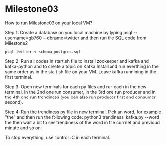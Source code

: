 # Milestone03

How to run Milestone03 on your local VM? 

Step 1: Create a database on you local machine by typing psql --username=gb760 --dbname=twitter and then run the SQL code from Milestone2 
```
psql twitter < schema_postgres.sql
```

Step 2: Run all codes in start.sh file to install zookeeper and kafka and kafka-python and to create a topic on Kafka.Install and run everthing in the same order as in the start.sh file on your VM. Leave kafka runnining in the first terminal. 

Step 3: Open new terminals for each py files and run each in the new terminal. In the 2nd one run consumer, in the 3rd one run producer and in the 4th one run trendiness (you can also run producer first and consumer second). 

Step 4: Run the trendiness py file in new terminal. Pick an word, for example "the" and then run the following code: python3 trendiness_kafka.py --word the
then wait a bit to see trendiness of the word in the currnet and previoud minute and so on. 

To stop everything, use control+C in each terminal. 
